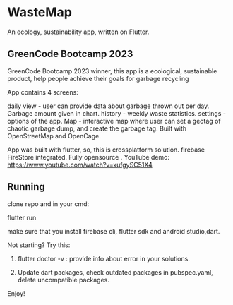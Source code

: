 # WasteMap

An ecology, sustainability app, written on Flutter.

## GreenCode Bootcamp 2023

GreenCode Bootcamp 2023 winner, this app is a ecological, sustainable product, help people achieve their goals for garbage recycling

App contains 4 screens:

daily view - user can provide data about garbage thrown out per day. Garbage amount given in chart.
history - weekly waste statistics.
settings - options of the app.
Map - interactive map where user can set a geotag of chaotic garbage dump, and create the garbage tag. Built with OpenStreetMap and OpenCage.

App was built with flutter, so, this is crossplatform solution. firebase FireStore integrated.
Fully opensource .
YouTube demo:
https://www.youtube.com/watch?v=xufgySC51X4


## Running

clone repo and in your cmd:

flutter run

make sure that you install firebase cli, flutter sdk and android studio,dart.

Not starting? Try this:

1. flutter doctor -v : provide info about error in your solutions.

2. Update dart packages, check outdated packages in pubspec.yaml, delete uncompatible packages.

Enjoy!
